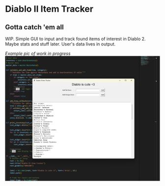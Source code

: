 # Diablo II Item Tracker
## Gotta catch 'em all

WIP. Simple GUI to input and track found items of interest in Diablo 2. Maybe stats and stuff later.
User's data lives in output.

*Example pic of work in progress*
![Example image](assets/alpha.png)
